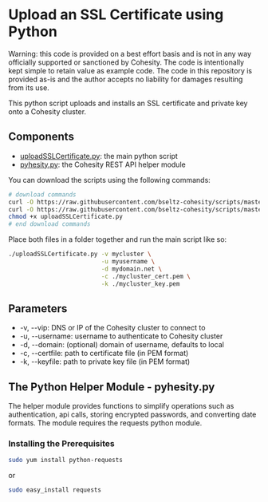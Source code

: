 # Upload an SSL Certificate using Python

Warning: this code is provided on a best effort basis and is not in any way officially supported or sanctioned by Cohesity. The code is intentionally kept simple to retain value as example code. The code in this repository is provided as-is and the author accepts no liability for damages resulting from its use.

This python script uploads and installs an SSL certificate and private key onto a Cohesity cluster.

## Components

* [uploadSSLCertificate.py](https://raw.githubusercontent.com/bseltz-cohesity/scripts/master/python/uploadSSLCertificate/uploadSSLCertificate.py): the main python script
* [pyhesity.py](https://raw.githubusercontent.com/bseltz-cohesity/scripts/master/python/pyhesity/pyhesity.py): the Cohesity REST API helper module

You can download the scripts using the following commands:

```bash
# download commands
curl -O https://raw.githubusercontent.com/bseltz-cohesity/scripts/master/python/uploadSSLCertificate/uploadSSLCertificate.py
curl -O https://raw.githubusercontent.com/bseltz-cohesity/scripts/master/python/pyhesity.py
chmod +x uploadSSLCertificate.py
# end download commands
```

Place both files in a folder together and run the main script like so:

```bash
./uploadSSLCertificate.py -v mycluster \
                          -u myusername \
                          -d mydomain.net \
                          -c ./mycluster_cert.pem \
                          -k ./mycluster_key.pem
```

## Parameters

* -v, --vip: DNS or IP of the Cohesity cluster to connect to
* -u, --username: username to authenticate to Cohesity cluster
* -d, --domain: (optional) domain of username, defaults to local
* -c, --certfile: path to certificate file (in PEM format)
* -k, --keyfile: path to private key file (in PEM format)

## The Python Helper Module - pyhesity.py

The helper module provides functions to simplify operations such as authentication, api calls, storing encrypted passwords, and converting date formats. The module requires the requests python module.

### Installing the Prerequisites

```bash
sudo yum install python-requests
```

or

```bash
sudo easy_install requests
```
